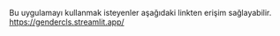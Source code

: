Bu uygulamayı kullanmak isteyenler aşağıdaki linkten erişim sağlayabilir.
https://gendercls.streamlit.app/
